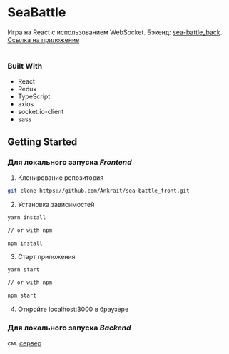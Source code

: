 # SeaBattle
Игра на React с использованием WebSocket. Бэкенд: [sea-battle_back](https://github.com/Ankrait/sea-battle_back).
<br />
[Ссылка на приложение](https://ankrait.github.io/sea-battle_front/)
<br />
<br />

### Built With
* React
* Redux
* TypeScript
* axios
* socket.io-client
* sass

## Getting Started
### Для локального запуска *Frontend*
1. Клонирование репозитория
```sh
git clone https://github.com/Ankrait/sea-battle_front.git
```
2. Установка зависимостей
```sh
yarn install

// or with npm

npm install
```
3. Старт приложения
```sh
yarn start

// or with npm

npm start
```
4. Откройте localhost:3000 в браузере

### Для локального запуска *Backend*
см. [сервер](https://github.com/Ankrait/sea-battle_back)
